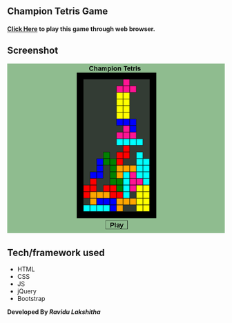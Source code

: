 ## Champion Tetris Game 
#### [Click Here](https://github.com/shenu01/js-tetris-game-) to play this game through web browser.

## Screenshot
![Image of MyProfile](assets/images/Screenshot.png)

## Tech/framework used
* HTML
* CSS
* JS
* jQuery
* Bootstrap

**Developed By _Ravidu Lakshitha_**